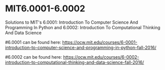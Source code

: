 # MIT6.0001-6.0002
Solutions to MIT's 6.0001: Introduction To Computer Science And Programming In Python and 6.0002: Introduction To Computational Thinking And Data Science

#6.0001 can be found here: 
https://ocw.mit.edu/courses/6-0001-introduction-to-computer-science-and-programming-in-python-fall-2016/

#6.0002 can be found here:
https://ocw.mit.edu/courses/6-0002-introduction-to-computational-thinking-and-data-science-fall-2016/
